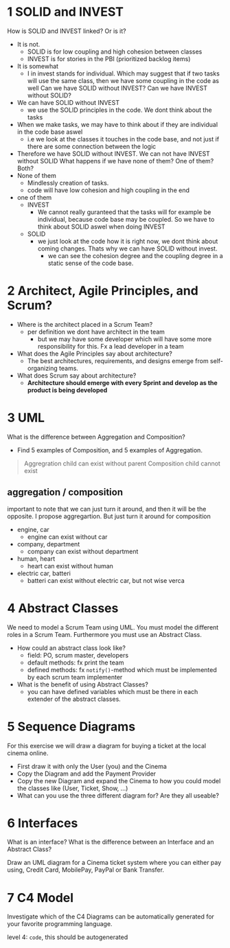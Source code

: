 # 1 SOLID and INVEST
How is SOLID and INVEST linked? Or is it?
- It is not. 
	- SOLID is for low coupling and high cohesion between classes
	- INVEST is for stories in the PBI (prioritized backlog items)
- It is somewhat
	- I in invest stands for individual. Which may suggest that if two tasks will use the same class, then we have some coupling in the code as well
Can we have SOLID without INVEST? Can we have INVEST without SOLID?
- We can have SOLID without INVEST
	- we use the SOLID principles in the code. We dont think about the tasks
- When we make tasks, we may have to think about if they are individual in the code base aswel
	- i.e we look at the classes it touches in the code base, and not just if there are some connection between the logic
- Therefore we have SOLID without INVEST. We can not have INVEST without SOLID
What happens if we have none of them? One of them? Both?
- None of them
	- Mindlessly creation of tasks.
	- code will have low cohesion and high coupling in the end
- one of them
	- INVEST
		- We cannot really guranteed that the tasks will for example be individual, because code base may be coupled. So we have to think about SOLID aswel when doing INVEST
	- SOLID
		- we just look at the code how it is right now, we dont think about coming changes. Thats why we can have SOLID without invest. 
			- we can see the cohesion degree and the coupling degree in a static sense of the code base.
# 2 Architect, Agile Principles, and Scrum?
- Where is the architect placed in a Scrum Team?
	- per definition we dont have architect in the team
		- but we may have some developer which will have some more responsibility for this. Fx a lead developer in a team
- What does the Agile Principles say about architecture?
	- The best architectures, requirements, and designs emerge from self-organizing teams.
- What does Scrum say about architecture?
	- **Architecture should emerge with every Sprint and develop as the product is being developed**
# 3 UML
What is the difference between Aggregation and Composition?
- Find 5 examples of Composition, and 5 examples of Aggregation.
> Aggregration child can exist without parent
> Composition child cannot exist
## aggregation / composition
important to note that we can just turn it around, and then it will be the opposite. I propose aggregartion. But just turn it around for composition

- engine, car
	- engine can exist without car
- company, department
	- company can exist without department
- human, heart
	- heart can exist without human
- electric car, batteri
	- batteri can exist without electric car, but not wise verca
# 4 Abstract Classes
We need to model a Scrum Team using UML. You must model the different roles in a Scrum Team. Furthermore you must use an Abstract Class.
- How could an abstract class look like?
	- field: PO, scrum master, developers
	- default methods: fx print the team
	- defined methods: fx `notify()`-method which must be implemented by each scrum team implementer
- What is the benefit of using Abstract Classes?
	- you can have defined variables which must be there in each extender of the abstract classes. 
# 5 Sequence Diagrams
For this exercise we will draw a diagram for buying a ticket at the local cinema online.

- First draw it with only the User (you) and the Cinema
- Copy the Diagram and add the Payment Provider
- Copy the new Diagram and expand the Cinema to how you could model the classes like (User, Ticket, Show, …)
- What can you use the three different diagram for? Are they all useable?
# 6 Interfaces
What is an interface? What is the difference between an Interface and an Abstract Class?

Draw an UML diagram for a Cinema ticket system where you can either pay using, Credit Card, MobilePay, PayPal or Bank Transfer.
# 7 C4 Model
Investigate which of the C4 Diagrams can be automatically generated for your favorite programming language.

level 4: `code`, this should be autogenerated